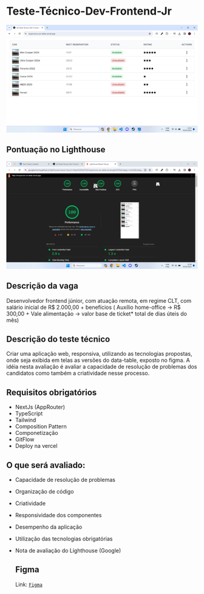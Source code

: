# Teste-Técnico-Dev-Frontend-Jr
<img src="src/assets/readme-images/project-page.png" alt="Project Page Screenshot" />

## Pontuação no Lighthouse
<img src="src/assets/readme-images/lighthouse-score.png" alt="Lighthouse Score Screenshot" />

## Descrição da vaga
Desenvolvedor frontend júnior, com atuação remota, em regime CLT, com salário inicial de R$ 2.000,00 + benefícios ( Auxílio home-office -> R$ 300,00 + Vale alimentação -> valor base de ticket* total de dias úteis do mês)
## Descrição do teste técnico
Criar uma aplicação web, responsiva, utilizando as tecnologias propostas, onde seja exibida em telas as versões do data-table, exposto no figma.
A idéia nesta avaliação é avaliar a capacidade de resolução de problemas dos candidatos como também a criatividade nesse processo.

## Requisitos obrigatórios
- NextJs (AppRouter)
- TypeScript
- Tailwind
- Composition Pattern
- Componetização
- GitFlow
- Deploy na vercel

## O que será avaliado:
- Capacidade de resolução de problemas
- Organização de código
- Criatividade
- Responsividade dos componentes
- Desempenho da aplicação
- Utilização das tecnologias obrigatórias
- Nota de avaliação do Lighthouse (Google)

  ## Figma
  Link: [`Figma`](https://www.figma.com/file/pXIEbENrC64kRCMbvctXnv/Teste-T%C3%A9cnico-Desenvolvedor-Jr.-Front-End?type=design&node-id=0-1&mode=design)
